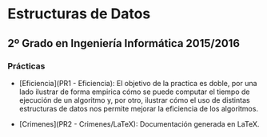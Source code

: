 Estructuras de Datos
====================
2º Grado en Ingeniería Informática 2015/2016
--------------------------------------------

### Prácticas

* [Eficiencia](PR1 - Eficiencia): El objetivo de la practica es doble, por una lado ilustrar de forma empirica cómo se puede computar el tiempo de ejecución de un algoritmo y, por otro, ilustrar cómo el uso de distintas estructuras de datos nos permite mejorar la eficiencia de los algoritmos.

* [Crimenes](PR2 - Crimenes/LaTeX): Documentación generada en LaTeX.
